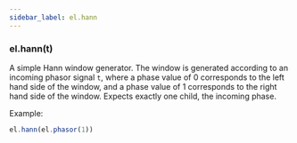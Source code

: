 ```yaml
---
sidebar_label: el.hann
---
```


### el.hann(t)

A simple Hann window generator. The window is generated according to an incoming phasor
signal `t`, where a phase value of 0 corresponds to the left hand side of the window, and a
phase value of 1 corresponds to the right hand side of the window. Expects exactly one child,
the incoming phase.

Example:
```js
el.hann(el.phasor(1))
```
